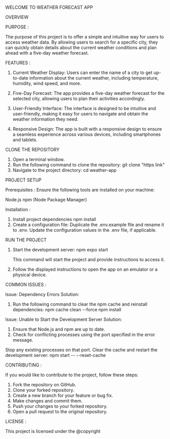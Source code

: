 WELCOME TO WEATHER FORECAST APP

OVERVIEW

PURPOSE :

The purpose of this project is to offer a simple and intuitive way for users to access weather data. By allowing users to search for a specific city, they can quickly obtain details about the current weather conditions and plan ahead with a five-day weather forecast.

FEATURES :

1. Current Weather Display:
   Users can enter the name of a city to get up-to-date information about the current weather, including temperature, humidity, wind speed, and more.

2. Five-Day Forecast:
   The app provides a five-day weather forecast for the selected city, allowing users to plan their activities accordingly.

3. User-Friendly Interface:
   The interface is designed to be intuitive and user-friendly, making it easy for users to navigate and obtain the weather information they need.

4. Responsive Design:
   The app is built with a responsive design to ensure a seamless experience across various devices, including smartphones and tablets.

CLONE THE REPOSITORY

1. Open a terminal window.
2. Run the following command to clone the repository:
   git clone "https link"
3. Navigate to the project directory:
   cd weather-app

PROJECT SETUP

Prerequisites :
Ensure the following tools are installed on your machine:

Node.js
npm (Node Package Manager)

Installation :

1. Install project dependencies
   npm install
2. Create a configuration file:
   Duplicate the .env.example file and rename it to .env.
   Update the configuration values in the .env file, if applicable.

RUN THE PROJECT

1. Start the development server:
   npm expo start

   This command will start the project and provide instructions to access it.

2. Follow the displayed instructions to open the app on an emulator or a physical device.

COMMON ISSUES :

Issue: Dependency Errors
Solution:

1. Run the following command to clear the npm cache and reinstall dependencies:
   npm cache clean --force
   npm install

Issue: Unable to Start the Development Server
Solution:

1. Ensure that Node.js and npm are up to date.
2. Check for conflicting processes using the port specified in the error message.

Stop any existing processes on that port.
Clear the cache and restart the development server:
npm start -- --reset-cache

CONTRIBUTING :

If you would like to contribute to the project, follow these steps:

1. Fork the repository on GitHub.
2. Clone your forked repository.
3. Create a new branch for your feature or bug fix.
4. Make changes and commit them.
5. Push your changes to your forked repository.
6. Open a pull request to the original repository.

LICENSE :

This project is licensed under the @copyright
